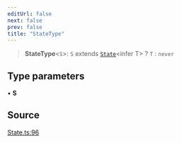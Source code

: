```yaml
---
editUrl: false
next: false
prev: false
title: "StateType"
---
```


> **StateType**\<`S`\>: `S` extends [`State`](../classes/State.md)\<infer T\> ? `T` : `never`

## Type parameters

• **S**

## Source

[State.ts:96](https://github.com/nodenogg-in/alpha-p2p/blob/1896b55/packages/statekit/src/State.ts#L96)
